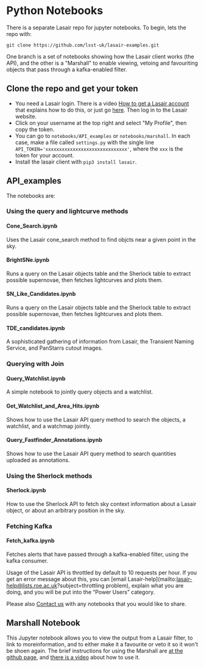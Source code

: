 # Python Notebooks

There is a separate Lasair repo for jupyter notebooks. To begin, lets the repo with:
```
git clone https://github.com/lsst-uk/lasair-examples.git
```
One branch is a set of notebooks showing how the Lasair client works (the API), and the other is a "Marshall" to enable viewing, vetoing and favouriting objects that pass through a kafka-enabled filter.

## Clone the repo and get your token
* You need a Lasair login.  There is a video [How to get a Lasair account](https://www.youtube.com/watch?v=ekjl5DpLV_Q) that explains how to do this, or just go [here]({%lasairurl%}/register). Then log in to the Lasair website.
* Click on your username at the top right and select "My Profile", then copy the token.
* You can go to `notebooks/API_examples` or `notebooks/marshall`. In each case, make a file called `settings.py` with the single line `API_TOKEN='xxxxxxxxxxxxxxxxxxxxxxxxxxxxxx'`, where the `xxx` is the token for your account.
* Install the lasair client with `pip3 install lasair`.

## API_examples

The notebooks are:
### Using the query and lightcurve methods
#### Cone_Search.ipynb
Uses the Lasair cone_search method to find objcts near a given point in the sky.

#### BrightSNe.ipynb
Runs a query on the Lasair objects table and the Sherlock table to extract possible supernovae, then fetches lightcurves and plots them.

#### SN_Like_Candidates.ipynb
Runs a query on the Lasair objects table and the Sherlock table to extract possible supernovae, then fetches lightcurves and plots them.

#### TDE_candidates.ipynb
A sophisticated gathering of information from Lasair, the Transient Naming Service, and PanStarrs cutout images.

### Querying with Join
#### Query_Watchlist.ipynb
A simple notebook to jointly query objects and a watchlist.

#### Get_Watchlist_and_Area_Hits.ipynb
Shows how to use the Lasair API query method to search the objects, a watchlist, and a watchmap jointly.

#### Query_Fastfinder_Annotations.ipynb
Shows how to use the Lasair API query method to search quantities uploaded as annotations.

### Using the Sherlock methods
#### Sherlock.ipynb
How to use the Sherlock API to fetch sky context information about a Lasair object, or about an arbitrary position in the sky.

### Fetching Kafka
#### Fetch_kafka.ipynb
Fetches alerts that have passed through a kafka-enabled filter, using the kafka consumer.

Usage of the Lasair API is throttled by default to 10 requests per hour. If you get an error message about this, you can [email Lasair-help](mailto:lasair-help@lists.roe.ac.uk?subject=throttling problem), explain what you are doing, and you will be put into the “Power Users” category. 

Please also [Contact us](mailto:lasair-help@lists.roe.ac.uk?subject=Notebooks) with any notebooks that you would like to share.

## Marshall Notebook

This Jupyter notebook allows you to view the output from a Lasair filter, to link to moreinformation, and to either make it a favourite or veto it so it won't be shoen again.
The brief instructions for using the Marshall are [at the github page](https://github.com/lsst-uk/lasair-examples/tree/main/notebooks/marshall), and 
[there is a video](https://youtu.be/sgH5cQk-TDU) about how to use it.

